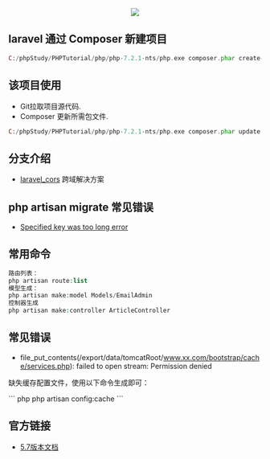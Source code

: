 <p align="center"><img src="https://laravel.com/assets/img/components/logo-laravel.svg"></p>

## laravel 通过 Composer 新建项目

``` php
C:/phpStudy/PHPTutorial/php/php-7.2.1-nts/php.exe composer.phar create-project --prefer-dist laravel/laravel blog
```
## 该项目使用

- Git拉取项目源代码.
- Composer 更新所需包文件.
``` php
C:/phpStudy/PHPTutorial/php/php-7.2.1-nts/php.exe composer.phar update
```

## 分支介绍

- [laravel_cors](https://github.com/amoswdh/Laravel-Help/tree/laravel_cors) 跨域解决方案

## php artisan migrate 常见错误

- [Specified key was too long error](https://laravel-news.com/laravel-5-4-key-too-long-error)

## 常用命令

``` php
路由列表：
php artisan route:list
模型生成：
php artisan make:model Models/EmailAdmin
控制器生成
php artisan make:controller ArticleController
```

## 常见错误

- file_put_contents(/export/data/tomcatRoot/www.xx.com/bootstrap/cache/services.php): failed to open stream: Permission denied

<p>缺失缓存配置文件，使用以下命令生成即可：</p>
``` php
php artisan config:cache
```

## 官方链接
- [5.7版本文档](https://laravelacademy.org/laravel-docs-5_7)
